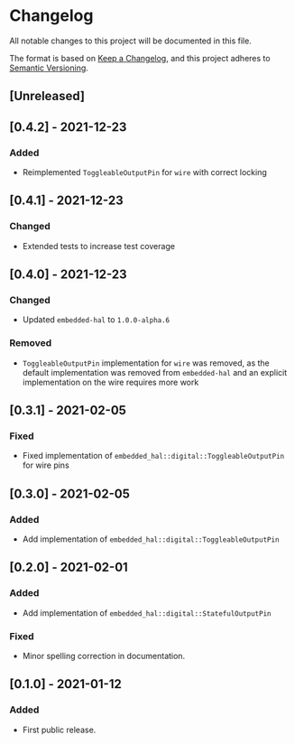 # Changelog
All notable changes to this project will be documented in this file.

The format is based on [Keep a Changelog](https://keepachangelog.com/en/1.0.0/),
and this project adheres to [Semantic Versioning](https://semver.org/spec/v2.0.0.html).

## [Unreleased]

## [0.4.2] - 2021-12-23
### Added
 - Reimplemented `ToggleableOutputPin` for `wire` with correct locking

## [0.4.1] - 2021-12-23
### Changed
 - Extended tests to increase test coverage

## [0.4.0] - 2021-12-23
### Changed
 - Updated `embedded-hal` to `1.0.0-alpha.6`

### Removed
 - `ToggleableOutputPin` implementation for `wire` was removed, as the default
   implementation was removed from `embedded-hal` and an explicit implementation
   on the wire requires more work

## [0.3.1] - 2021-02-05
### Fixed
 - Fixed implementation of `embedded_hal::digital::ToggleableOutputPin` for wire pins

## [0.3.0] - 2021-02-05
### Added
 - Add implementation of `embedded_hal::digital::ToggleableOutputPin`

## [0.2.0] - 2021-02-01
### Added
 - Add implementation of `embedded_hal::digital::StatefulOutputPin`
 
### Fixed
 - Minor spelling correction in documentation.

## [0.1.0] - 2021-01-12
### Added
 - First public release.
